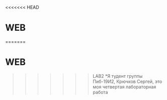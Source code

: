<<<<<<< HEAD
# WEB
=======
# WEB
>>>>>>> LAB2
*Я тудент группы Пиб-19И2, Крючков Сергей, это моя четвертая лабораторная работа